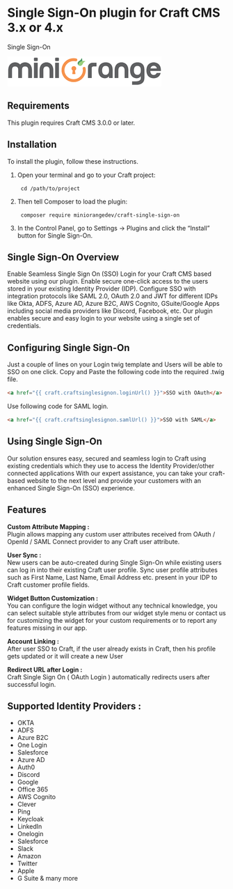 # Single Sign-On plugin for Craft CMS 3.x or 4.x 

Single Sign-On

![Screenshot](resources/img/miniorange.png)

## Requirements

This plugin requires Craft CMS 3.0.0 or later.

## Installation

To install the plugin, follow these instructions.

1. Open your terminal and go to your Craft project:

        cd /path/to/project

2. Then tell Composer to load the plugin:

        composer require miniorangedev/craft-single-sign-on

3. In the Control Panel, go to Settings → Plugins and click the “Install” button for Single Sign-On.

## Single Sign-On Overview

Enable Seamless Single Sign On (SSO) Login for your Craft CMS based website using our plugin. Enable secure one-click access to the users stored in your existing Identity Provider (IDP). Configure SSO with integration protocols like SAML 2.0, OAuth 2.0 and JWT for different IDPs like Okta, ADFS, Azure AD, Azure B2C, AWS Cognito, GSuite/Google Apps including social media providers like Discord, Facebook, etc. Our plugin enables secure and easy login to your website using a single set of credentials.

## Configuring Single Sign-On

Just a couple of lines on your Login twig template and Users will be able to SSO on one click.
Copy and Paste the following code into the required .twig file.
```html
<a href="{{ craft.craftsinglesignon.loginUrl() }}">SSO with OAuth</a>
```

Use following code for SAML login.
```html
<a href="{{ craft.craftsinglesignon.samlUrl() }}">SSO with SAML</a>
```

## Using Single Sign-On

Our solution ensures easy, secured and seamless login to Craft using existing credentials which they use to access the Identity Provider/other connected applications
With our expert assistance, you can take your craft-based website to the next level and provide your customers with an enhanced Single Sign-On (SSO) experience.

## Features

<b>Custom Attribute Mapping :</b><br>
Plugin allows mapping any custom user attributes received from OAuth / OpenId / SAML Connect provider to any Craft user attribute.

<b>User Sync :</b><br>
New users can be auto-created during Single Sign-On while existing users can log in into their existing Craft user profile. Sync user profile attributes such as First Name, Last Name, Email Address etc. present in your IDP to Craft customer profile fields.

<b>Widget Button Customization :</b><br>
You can configure the login widget without any technical knowledge, you can select suitable style attributes from our widget style menu or contact us for customizing the widget for your custom requirements or to report any features missing in our app.
 
<b>Account Linking :</b><br>
After user SSO to Craft, if the user already exists in Craft, then his profile gets updated or it will create a new User
 
<b>Redirect URL after Login :</b><br>
Craft Single Sign On ( OAuth Login ) automatically redirects users after successful login.

## Supported Identity Providers :

<ul>
        <li>OKTA</li>
        <li>ADFS</li>
        <li>Azure B2C</li>
        <li>One Login</li>
        <li>Salesforce</li>
        <li>Azure AD</li>
        <li>Auth0</li>
        <li>Discord</li>
        <li>Google</li>
        <li>Office 365 </li>
        <li>AWS Cognito</li>
        <li>Clever</li>
        <li>Ping</li>
        <li>Keycloak </li>
        <li>LinkedIn</li>
        <li>Onelogin</li>
        <li>Salesforce</li>
        <li>Slack</li>
        <li>Amazon</li>
        <li>Twitter</li>
        <li>Apple</li>
        <li>G Suite & many more</li>
</ul>

